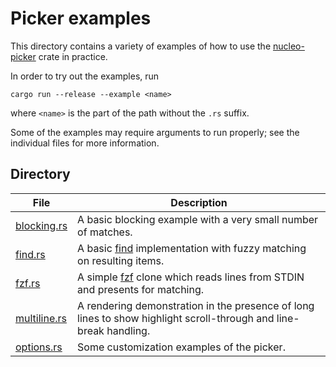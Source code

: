 # Picker examples
This directory contains a variety of examples of how to use the [nucleo-picker](https://docs.rs/nucleo-picker/latest/nucleo_picker/) crate in practice.

In order to try out the examples, run
```
cargo run --release --example <name>
```
where `<name>` is the part of the path without the `.rs` suffix.

Some of the examples may require arguments to run properly; see the individual files for more information.

## Directory

File                         | Description
-----------------------------|------------
[blocking.rs](blocking.rs)   | A basic blocking example with a very small number of matches.
[find.rs](find.rs)           | A basic [find](https://en.wikipedia.org/wiki/Find_(Unix)) implementation with fuzzy matching on resulting items.
[fzf.rs](fzf.rs)             | A simple [fzf](https://github.com/junegunn/fzf) clone which reads lines from STDIN and presents for matching.
[multiline.rs](multiline.rs) | A rendering demonstration in the presence of long lines to show highlight scroll-through and line-break handling.
[options.rs](options.rs)     | Some customization examples of the picker.
